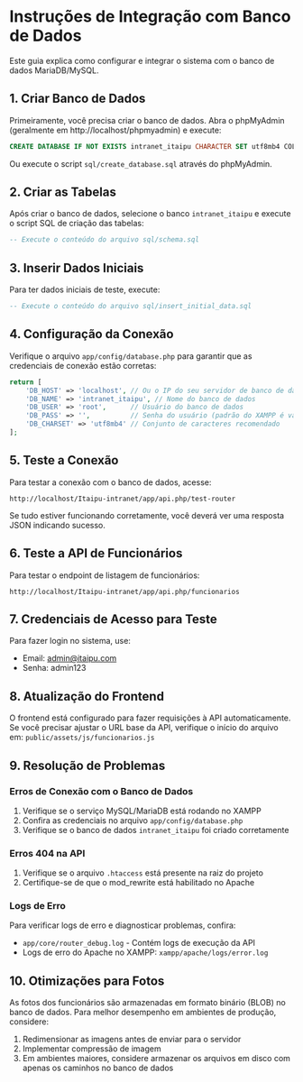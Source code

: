 # Instruções de Integração com Banco de Dados

Este guia explica como configurar e integrar o sistema com o banco de dados MariaDB/MySQL.

## 1. Criar Banco de Dados

Primeiramente, você precisa criar o banco de dados. Abra o phpMyAdmin (geralmente em http://localhost/phpmyadmin) e execute:

```sql
CREATE DATABASE IF NOT EXISTS intranet_itaipu CHARACTER SET utf8mb4 COLLATE utf8mb4_unicode_ci;
```

Ou execute o script `sql/create_database.sql` através do phpMyAdmin.

## 2. Criar as Tabelas

Após criar o banco de dados, selecione o banco `intranet_itaipu` e execute o script SQL de criação das tabelas:

```sql
-- Execute o conteúdo do arquivo sql/schema.sql
```

## 3. Inserir Dados Iniciais

Para ter dados iniciais de teste, execute:

```sql
-- Execute o conteúdo do arquivo sql/insert_initial_data.sql
```

## 4. Configuração da Conexão

Verifique o arquivo `app/config/database.php` para garantir que as credenciais de conexão estão corretas:

```php
return [
    'DB_HOST' => 'localhost', // Ou o IP do seu servidor de banco de dados
    'DB_NAME' => 'intranet_itaipu', // Nome do banco de dados
    'DB_USER' => 'root',      // Usuário do banco de dados
    'DB_PASS' => '',          // Senha do usuário (padrão do XAMPP é vazia)
    'DB_CHARSET' => 'utf8mb4' // Conjunto de caracteres recomendado
];
```

## 5. Teste a Conexão

Para testar a conexão com o banco de dados, acesse:

```
http://localhost/Itaipu-intranet/app/api.php/test-router
```

Se tudo estiver funcionando corretamente, você deverá ver uma resposta JSON indicando sucesso.

## 6. Teste a API de Funcionários

Para testar o endpoint de listagem de funcionários:

```
http://localhost/Itaipu-intranet/app/api.php/funcionarios
```

## 7. Credenciais de Acesso para Teste

Para fazer login no sistema, use:

- Email: admin@itaipu.com
- Senha: admin123

## 8. Atualização do Frontend

O frontend está configurado para fazer requisições à API automaticamente. 
Se você precisar ajustar o URL base da API, verifique o início do arquivo em:
`public/assets/js/funcionarios.js`

## 9. Resolução de Problemas

### Erros de Conexão com o Banco de Dados

1. Verifique se o serviço MySQL/MariaDB está rodando no XAMPP
2. Confira as credenciais no arquivo `app/config/database.php`
3. Verifique se o banco de dados `intranet_itaipu` foi criado corretamente

### Erros 404 na API

1. Verifique se o arquivo `.htaccess` está presente na raiz do projeto
2. Certifique-se de que o mod_rewrite está habilitado no Apache

### Logs de Erro

Para verificar logs de erro e diagnosticar problemas, confira:
- `app/core/router_debug.log` - Contém logs de execução da API
- Logs de erro do Apache no XAMPP: `xampp/apache/logs/error.log`

## 10. Otimizações para Fotos

As fotos dos funcionários são armazenadas em formato binário (BLOB) no banco de dados.
Para melhor desempenho em ambientes de produção, considere:

1. Redimensionar as imagens antes de enviar para o servidor
2. Implementar compressão de imagem
3. Em ambientes maiores, considere armazenar os arquivos em disco com apenas os caminhos no banco de dados
